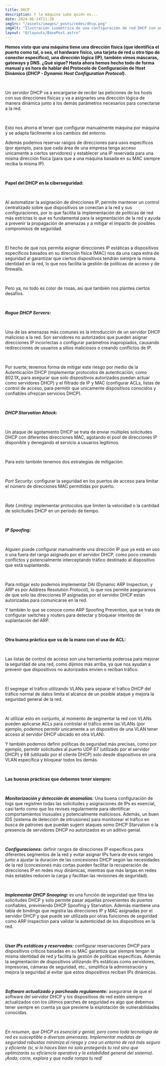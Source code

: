 ```yaml
---
title: DHCP
description: Y la máquina sabe quién es...
date: 2024-06-24T21:20
imgSrc: "/assets/images/_posts/redes/dhcp.png"
imgAlt: "Ilustración isométrica de una configuración de red DHCP con un servidor central y dispositivos conectados, destacando con un esquema de colores oscuros y acentos en azul neón y naranja."
layout: "@/layouts/BasePost.astro"
---
```


**Hemos visto que una máquina tiene una dirección física (que identifica el puerto como tal, o sea, el hardware físico, una tarjeta de red u otro tipo de conector específico), una dirección lógica (IP), también vimos máscaras, gateways y DNS. ¿Qué sigue? Hasta ahora hemos hecho todo de forma manual y es hora de hablar del Protocolo de Configuración de Host Dinámico (***DHCP - Dynamic Host Configuration Protocol***).**

</br>

Un servidor DHCP va a encargarse de recibir las peticiones de los hosts con sus direcciones físicas y va a asignarles una dirección lógica de manera dinámica junto a los demás parámetros necesarios para conectarse a la red.

</br>

Esto nos ahorra el tener que configurar manualmente máquina por máquina y se adapta fácilmente a los cambios del entorno.

Además podemos reservar rangos de direcciones para usos específicos (por ejemplo, para que cada área de una empresa tenga acceso unicamente a ciertos servidores) y establecer una IP reservada para una misma dirección física (para que a una máquina basada en su MAC siempre reciba la misma IP).

</br>

**Papel del DHCP en la ciberseguridad:**

</br>

Al automatizar la asignación de direcciones IP, permite mantener un control centralizado sobre que dispositivos se conectan a la red y sus configuraciones, por lo que facilita la implementación de políticas de red más estrictas lo que es fundamental para la segmentación de la red y ayuda a prevenir la propagación de amenazas y a mitigar el impacto de posibles compromisos de seguridad.

</br>

El hecho de que nos permita asignar direcciones IP estáticas a dispositivos específicos basados en su dirección física (MAC) nos da una capa extra de seguridad al garantizar que ciertos dispositivos tendrán siempre la misma identidad en la red, lo que nos facilita la gestión de políticas de acceso y de firewalls.

</br>

Pero ya, no todo es color de rosas, asi que también nos plantea ciertos desafíos.

</br>

***Rogue DHCP Servers:***

</br>

Una de las amenazas más comunes es la introducción de un servidor DHCP malicioso a la red. Son servidores no autorizados que pueden asignar direcciones IP incorrectas o configurar parámetros inapropiados, causando redirecciones de usuarios a sitios maliciosos o creando conflictos de IP.

</br>

Por suerte, tenemos forma de mitigar este riesgo por medio de la Autenticación DHCP (implementar protocolos de autenticación, como 802.1X, para asegurar que solo dispositivos autorizados puedan actuar como servidores DHCP) y el filtrado de IP y MAC (configurar ACLs, listas de control de acceso, para permitir que unicamente dispositivos conocidos y confiables ofrezcan servicios DHCP).

</br>

***DHCP Starvation Attack:***

</br>

Un ataque de agotamiento DHCP se trata de enviar múltiples solicitudes DHCP con diferentes direcciones MAC, agotando el pool de direcciones IP disponible y denegando el servicio a usuarios legítimos.

</br>

Para esto también tenemos dos estrategias de mitigación:

</br>

*Port Security:* configurar la seguridad en los puertos de acceso para limitar el número de direcciones MAC permitidas por puerto.

</br>

*Rate Limiting:* implementar protocolos que limiten la velocidad o la cantidad de solicitudes DHCP en un período de tiempo.

</br>

***IP Spoofing:***

</br>

Alguien puede configurar manualmente una dirección IP que ya está en uso o una fuera del rango asignado por el servidor DHCP, como poco creando conflictos y potencialmente interceptando tráfico destinado al dispositivo que está suplantando.

</br>

Para mitigar esto podemos implementar DAI (Dynamic ARP Inspection, y ARP es por Address Resolution Protocol), lo que nos permite asegurarnos de que solo las direcciones IP asignadas por el servidor DHCP están autorizadas para comunicarse en la red.

Y también lo que se conoce como ARP Spoofing Prevention, que se trata de configurar switches y routers para detectar y bloquear intentos de suplantación del ARP.

</br>

**Otra buena práctica que va de la mano con el uso de ACL:**

</br>

Las listas de control de acceso son una herramienta poderosa para mejorar la seguridad de una red, como dijimos más arriba, ya que nos ayudan a prevenir que dispositivos no autorizados envíen o reciban tráfico.

</br>

El segregar el tráfico utilizando VLANs para separar el tráfico DHCP del tráfico normal de datos limita el alcance de un posible ataque y mejora la seguridad general de la red.

</br>

Al utilizar esto en conjunto, al momento de segmentar la red con VLANs pueden aplicarse ACLs para controlar el tráfico entre las VLANs (por ejemplo, podemos permitir unicamente a un dispositivo de una VLAN tener acceso al servidor DHCP ubicado en otra VLAN).

Y también podemos definir políticas de seguridad más precisas, como por ejemplo, permitir solicitudes al puerto UDP 67 (utilizado por el servidor DHCP) y 68 (utilizado por el cliente DHCP) solo desde dispositivos en una VLAN específica y bloquear todos los demás.

</br>

**Las buenas prácticas que debemos tener siempre:**

</br>

***Monitorización y detección de anomalías:*** Una buena configuración de logs que registren todas las solicitudes y asignaciones de IPs es esencial, casi tanto como que los revises regularmente para identificar comportamientos inusuales y potencialmente maliciosos. Además, un buen IDS (sistema de detección de intrusiones) para monitorear el tráfico en busca de patrones que puedan sugerir ataques somo DHCP Starvation o la presencia de servidores DHCP no autorizados es un aditivo genial.

</br>

***Configuraciones:*** definir rangos de direcciones IP específicos para diferentes segmentos de la red y evitar asignar IPs fuera de esos rangos junto a ajustar la duración de las concesiones DHCP según las necesidades de la red (concesiones más cortas pueden facilitar la recuperación de direcciones IP en redes muy dinámicas, mientras que más largas en redes más estables reducen la carga y facilitan las revisiones de seguridad).

</br>

***Implementar DHCP Snooping:*** es una función de seguridad que filtra las solicitudes DHCP y solo permite pasar aquellas provenientes de puertos confiables, previniendo DHCP Spoofing y Starvation. Además mantiene una tabla de bindings que registra las direcciones IP y MAC asignadas por el servidor DHCP y que puede ser utilizada por otras funciones de seguridad como ARP Inspection para validar la autenticidad de los dispositivos en la red.

</br>

***Usar IPs estáticas y reservadas:*** configurar reservaciones DHCP para dispositivos críticos basadas en su MAC garantiza que siempre tengan la misma identidad de red y facilita la gestión de políticas especificas. Además la segmentación de dispositivos utilizando IPs estáticas como servidores, impresoras, cámaras de seguridad, etc., simplifica la administración y mejora la seguridad al evitar que estos dispositivos reciban IPs dinámicas.

</br>

***Software actualizado y parcheado regulamente:*** asegurarse de que el software del servidor DHCP y los dispositivos de red estén siempre actualizados con los últimos parches de seguridad es algo que debemos tener siempre en cuenta ya que previene la explotación de vulnerabilidades conocidas.

</br>

*En resumen, que DHCP es esencial y genial, pero como toda tecnología de red es susceptible a diversas amenazas. Implementar medidas de seguridad robustas minimiza el riesgo y crea un entorno de red más seguro y eficiente (si, si lo haces bien no solo protegerás tu red sino que optimizarás su eficiencia operativa y la estabilidad general del sistema). ¡Anda, corre, explora y que nadie rompa tu red!*

</br>
